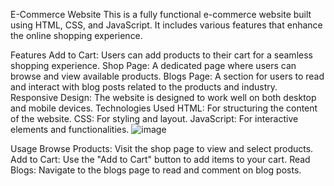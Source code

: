 E-Commerce Website
This is a fully functional e-commerce website built using HTML, CSS, and JavaScript. It includes various features that enhance the online shopping experience.

Features
Add to Cart: Users can add products to their cart for a seamless shopping experience.
Shop Page: A dedicated page where users can browse and view available products.
Blogs Page: A section for users to read and interact with blog posts related to the products and industry.
Responsive Design: The website is designed to work well on both desktop and mobile devices.
Technologies Used
HTML: For structuring the content of the website.
CSS: For styling and layout.
JavaScript: For interactive elements and functionalities.
![image](https://github.com/user-attachments/assets/75557c05-e69b-44b6-aa7c-8838070152f2)

Usage
Browse Products: Visit the shop page to view and select products.
Add to Cart: Use the "Add to Cart" button to add items to your cart.
Read Blogs: Navigate to the blogs page to read and comment on blog posts.
